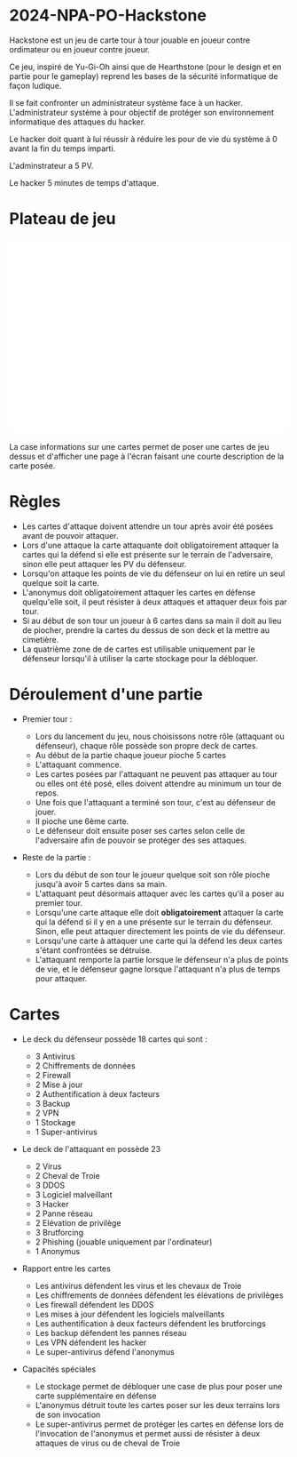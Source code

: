 # 2024-NPA-PO-Hackstone
Hackstone est un jeu de carte tour à tour jouable en joueur contre ordimateur ou en joueur contre joueur.

Ce jeu, inspiré de Yu-Gi-Oh ainsi que de Hearthstone (pour le design et en partie pour le gameplay) reprend les bases de la sécurité informatique de façon ludique.

Il se fait confronter un administrateur système face à un hacker.
L'administrateur système à pour objectif de protéger son environnement informatique des attaques du hacker.

Le hacker doit quant à lui réussir à réduire les pour de vie du système à 0 avant la fin du temps imparti. 

L'adminstrateur a 5 PV.

Le hacker 5 minutes de temps d'attaque.

# Plateau de jeu 
![image du plateau](plateau.png)

La case informations sur une cartes permet de poser une cartes de jeu dessus et d'afficher une page à l'écran faisant une courte description de la carte posée.

# Règles 
* Les cartes d'attaque doivent attendre un tour après avoir été posées avant de pouvoir attaquer.
* Lors d'une attaque la carte attaquante doit obligatoirement attaquer la cartes qui la défend si elle est présente sur le terrain de l'adversaire, sinon elle peut attaquer les PV du défenseur.
* Lorsqu'on attaque les points de vie du défenseur on lui en retire un seul quelque soit la carte.
* L'anonymus doit obligatoirement attaquer les cartes en défense quelqu'elle soit, il peut résister à deux attaques et attaquer deux fois par tour.
* Si au début de son tour un joueur à 6 cartes dans sa main il doit au lieu de piocher, prendre la cartes du dessus de son deck et la mettre au cimetière.
* La quatrième zone de de cartes est utilisable uniquement par le défenseur lorsqu'il à utiliser la carte stockage pour la débloquer.

# Déroulement d'une partie 
* Premier tour : 
  - Lors du lancement du jeu, nous choisissons notre rôle (attaquant ou défenseur), chaque rôle possède son propre deck de cartes.
  - Au début de la partie chaque joueur pioche 5 cartes
  - L'attaquant commence.
  - Les cartes posées par l'attaquant ne peuvent pas attaquer au tour ou elles ont été posé, elles doivent attendre au minimum un tour de repos.
  - Une fois que l'attaquant a terminé son tour, c'est au défenseur de jouer.
  - Il pioche une 6ème carte.
  - Le défenseur doit ensuite poser ses cartes selon celle de l'adversaire afin de pouvoir se protéger des ses attaques.
    
* Reste de la partie :
  - Lors du début de son tour le joueur quelque soit son rôle pioche jusqu'à avoir 5 cartes dans sa main. 
  - L'attaquant peut désormais attaquer avec les cartes qu'il a poser au premier tour.
  - Lorsqu'une carte attaque elle doit **obligatoirement** attaquer la carte qui la défend si il y en a une présente sur le terrain du défenseur. Sinon, elle peut attaquer directement les points de vie du défenseur.
  - Lorsqu'une carte à attaquer une carte qui la défend les deux cartes s'étant confrontées se détruise.
  - L'attaquant remporte la partie lorsque le défenseur n'a plus de points de vie, et le défenseur gagne lorsque l'attaquant n'a plus de temps pour attaquer.

# Cartes 
* Le deck du défenseur possède 18 cartes qui sont :
  - 3 Antivirus
  - 2 Chiffrements de données
  - 2 Firewall
  - 2 Mise à jour
  - 2 Authentification à deux facteurs
  - 3 Backup
  - 2 VPN
  - 1 Stockage
  - 1 Super-antivirus
 
* Le deck de l'attaquant en possède 23
  - 2 Virus
  - 2 Cheval de Troie
  - 3 DDOS
  - 3 Logiciel malveillant
  - 3 Hacker
  - 2 Panne réseau
  - 2 Elévation de privilège
  - 3 Brutforcing
  - 2 Phishing (jouable uniquement par l'ordinateur)
  - 1 Anonymus

* Rapport entre les cartes
   - Les antivirus défendent les virus et les chevaux de Troie
   - Les chiffrements de données défendent les élévations de privilèges
   - Les firewall défendent les DDOS
   - Les mises à jour défendent les logiciels malveillants
   - Les authentification à deux facteurs défendent les brutforcings
   - Les backup défendent les pannes réseau
   - Les VPN défendent les hacker
   - Le super-antivirus défend l'anonymus
  
 
* Capacités spéciales
   - Le stockage permet de débloquer une case de plus pour poser une carte supplémentaire en défense
   - L'anonymus détruit toute les cartes poser sur les deux terrains lors de son invocation
   - Le super-antivirus permet de protéger les cartes en défense lors de l'invocation de l'anonymus et permet aussi de résister à deux attaques de virus ou de cheval de Troie
